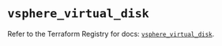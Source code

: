 # `vsphere_virtual_disk`

Refer to the Terraform Registry for docs: [`vsphere_virtual_disk`](https://registry.terraform.io/providers/vmware/vsphere/2.14.0/docs/resources/virtual_disk).
